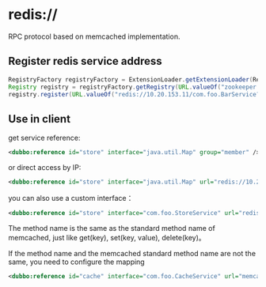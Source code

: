 # redis://

RPC protocol based on memcached implementation.

## Register redis service address

```java
RegistryFactory registryFactory = ExtensionLoader.getExtensionLoader(RegistryFactory.class).getAdaptiveExtension();
Registry registry = registryFactory.getRegistry(URL.valueOf("zookeeper://10.20.153.10:2181"));
registry.register(URL.valueOf("redis://10.20.153.11/com.foo.BarService?category=providers&dynamic=false&application=foo&group=member&loadbalance=consistenthash"));
```

## Use in client

get service reference:

```xml
<dubbo:reference id="store" interface="java.util.Map" group="member" />
```

or direct access by IP:


```xml
<dubbo:reference id="store" interface="java.util.Map" url="redis://10.20.153.10:6379" />
```

you can also use a custom interface：

```xml
<dubbo:reference id="store" interface="com.foo.StoreService" url="redis://10.20.153.10:6379" />
```

The method name is the same as the standard method name of memcached, just like get(key), set(key, value), delete(key)。

If the method name and the memcached standard method name are not the same, you need to configure the mapping

```xml
<dubbo:reference id="cache" interface="com.foo.CacheService" url="memcached://10.20.153.10:11211" p:set="putFoo" p:get="getFoo" p:delete="removeFoo" />
```


